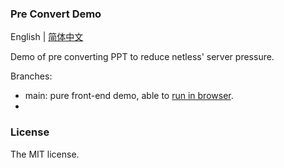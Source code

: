 ### Pre Convert Demo

English | [简体中文](README_cn.md)

Demo of pre converting PPT to reduce netless' server pressure.

Branches:

- main: pure front-end demo, able to [run in browser](https://netless-io.github.io/pre-convert-demo).
-

### License

The MIT license.
